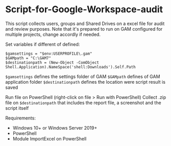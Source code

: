 # Script-for-Google-Workspace-audit

This script collects users, groups and Shared Drives on a excel file for audit and review purposes. Note that it's prepared to run on GAM configured for multiple projects, change accordly if needed.

Set variables if different of defined:
```
$gamsettings = "$env:USERPROFILE\.gam"
$GAMpath = "C:\GAM7"
$destinationpath = (New-Object -ComObject Shell.Application).NameSpace('shell:Downloads').Self.Path
```

`$gamsettings` defines the settings folder of GAM
`$GAMpath` defines of GAM application folder
`$destinationpath` defines the location were script result is saved

Run file on PowerShell (right-click on file > Run with PowerShell)
Collect .zip file on `$destinationpath` that includes the report file, a screenshot and the script itself

Requirements:
* Windows 10+ or Windows Server 2019+
* PowerShell
* Module ImportExcel on PowerShell
